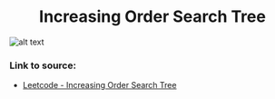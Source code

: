 <h1 align="center">Increasing Order Search Tree</h1>

![alt text](https://images2.imgbox.com/a6/1f/3hi0wkf3_o.png?raw=true)

### Link to source: 
- <a href="https://leetcode.com/problems/increasing-order-search-tree/">Leetcode - Increasing Order Search Tree</a>

